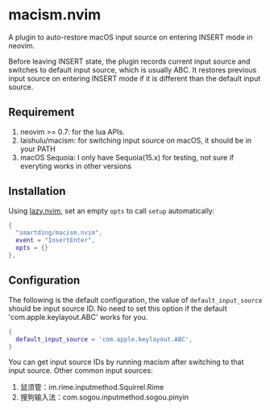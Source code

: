 # macism.nvim

A plugin to auto-restore macOS input source on entering INSERT mode in neovim.

Before leaving INSERT state, the plugin records current input source and switches to default input source, which is usually ABC. It restores previous input source on entering INSERT mode if it is different than the default input source.

## Requirement

1. neovim >= 0.7: for the lua APIs.
1. laishulu/macism: for switching input source on macOS, it should be in your PATH
1. macOS Sequoia: I only have Sequoia(15.x) for testing, not sure if everyting works in other versions

## Installation

Using [lazy.nvim](https://github.com/folke/lazy.nvim), set an empty `opts` to call `setup` automatically:

```lua
{
  "smartding/macism.nvim",
  event = "InsertEnter",
  opts = {}
},
```

## Configuration

The following is the default configuration, the value of `default_input_source` should be input source ID. No need to set this option if the default 'com.apple.keylayout.ABC' works for you.

```lua
{
  default_input_source = 'com.apple.keylayout.ABC',
}
```

You can get input source IDs by running macism after switching to that input source. Other common input sources:

1. 鼠须管：im.rime.inputmethod.Squirrel.Rime
1. 搜狗输入法：com.sogou.inputmethod.sogou.pinyin
